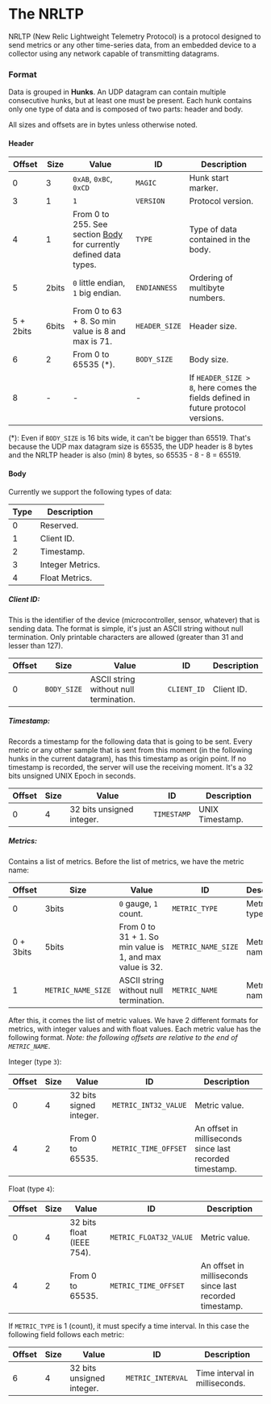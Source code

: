 # The NRLTP

NRLTP (New Relic Lightweight Telemetry Protocol) is a protocol designed to send metrics or any other time-series data, from an embedded device to a collector using any network capable of transmitting datagrams.

### Format

Data is grouped in **Hunks**. An UDP datagram can contain multiple consecutive hunks, but at least one must be present. Each hunk contains only one type of data and is composed of two parts: header and body.

All sizes and offsets are in bytes unless otherwise noted.

#### Header

| Offset | Size | Value | ID | Description |
|---|---|---|---|---|
| 0 | 3 | `0xAB`, `0xBC`, `0xCD` | `MAGIC` | Hunk start marker. |
| 3 | 1 | `1` | `VERSION` | Protocol version. |
| 4 | 1 | From 0 to 255. See section [Body](#body) for currently defined data types. | `TYPE` | Type of data contained in the body. |
| 5 | 2bits | `0` little endian, `1` big endian. | `ENDIANNESS` | Ordering of multibyte numbers. |
| 5 + 2bits | 6bits | From 0 to 63 + 8. So min value is 8 and max is 71. | `HEADER_SIZE` | Header size. |
| 6 | 2 | From 0 to 65535 (*). | `BODY_SIZE` | Body size. |
| 8 | - | - | - | If `HEADER_SIZE > 8`, here comes the fields defined in future protocol versions. |

(*): Even if `BODY_SIZE` is 16 bits wide, it can't be bigger than 65519. That's because the UDP max datagram size is 65535, the UDP header is 8 bytes and the NRLTP header is also (min) 8 bytes, so 65535 - 8 - 8 = 65519.

#### Body

Currently we support the following types of data:

| Type | Description |
|---|---
| 0 | Reserved. |
| 1 | Client ID. |
| 2 | Timestamp. |
| 3 | Integer Metrics. |
| 4 | Float Metrics. |

##### Client ID:

This is the identifier of the device (microcontroller, sensor, whatever) that is sending data. The format is simple, it's just an ASCII string without null termination. Only printable characters are allowed (greater than 31 and lesser than 127).

| Offset | Size | Value | ID | Description |
|---|---|---|---|---|
| 0 | `BODY_SIZE` | ASCII string without null termination. | `CLIENT_ID` | Client ID. |

##### Timestamp:

Records a timestamp for the following data that is going to be sent. Every metric or any other sample that is sent from this moment (in the following hunks in the current datagram), has this timestamp as origin point. If no timestamp is recorded, the server will use the receiving moment. It's a 32 bits unsigned UNIX Epoch in seconds.

| Offset | Size | Value | ID | Description |
|---|---|---|---|---|
| 0 | 4 | 32 bits unsigned integer. | `TIMESTAMP` | UNIX Timestamp. |

##### Metrics:

Contains a list of metrics. Before the list of metrics, we have the metric name:

| Offset | Size | Value | ID | Description |
|---|---|---|---|---|
| 0 | 3bits | `0` gauge, `1` count. | `METRIC_TYPE` | Metric type. |
| 0 + 3bits | 5bits | From 0 to 31 + 1. So min value is 1, and max value is 32. | `METRIC_NAME_SIZE` | Metric name size. |
| 1 | `METRIC_NAME_SIZE` | ASCII string without null termination. | `METRIC_NAME` | Metric name. |

After this, it comes the list of metric values. We have 2 different formats for metrics, with integer values and with float values. Each metric value has the following format. *Note: the following offsets are relative to the end of `METRIC_NAME`*.

Integer (type `3`):

| Offset | Size | Value | ID | Description |
|---|---|---|---|---|
| 0 | 4 | 32 bits signed integer. | `METRIC_INT32_VALUE` | Metric value. |
| 4 | 2 | From 0 to 65535. | `METRIC_TIME_OFFSET` | An offset in milliseconds since last recorded timestamp. |

Float (type `4`):

| Offset | Size | Value | ID | Description |
|---|---|---|---|---|
| 0 | 4 | 32 bits float (IEEE 754). | `METRIC_FLOAT32_VALUE` | Metric value. |
| 4 | 2 | From 0 to 65535. | `METRIC_TIME_OFFSET` | An offset in milliseconds since last recorded timestamp. |

If `METRIC_TYPE` is 1 (count), it must specify a time interval. In this case the following field follows each metric:

| Offset | Size | Value | ID | Description |
|---|---|---|---|---|
| 6 | 4 | 32 bits unsigned integer. | `METRIC_INTERVAL` | Time interval in milliseconds. |

